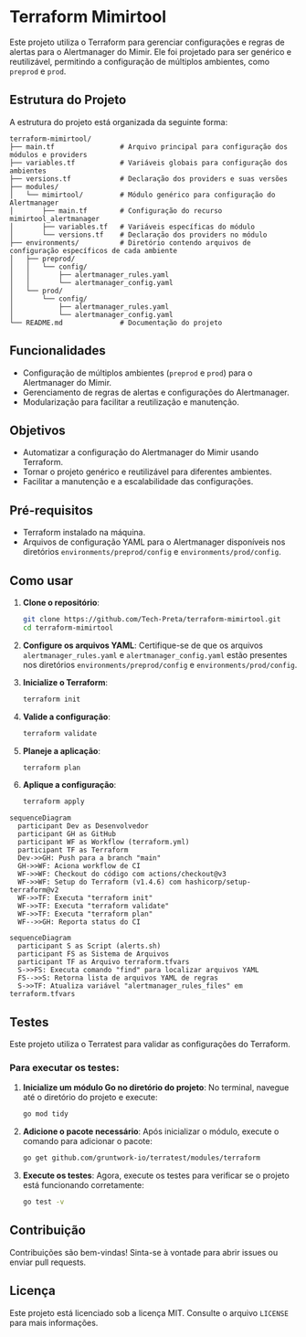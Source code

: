 # Terraform Mimirtool

Este projeto utiliza o Terraform para gerenciar configurações e regras de alertas para o Alertmanager do Mimir. Ele foi projetado para ser genérico e reutilizável, permitindo a configuração de múltiplos ambientes, como `preprod` e `prod`.

## Estrutura do Projeto

A estrutura do projeto está organizada da seguinte forma:

```
terraform-mimirtool/
├── main.tf                # Arquivo principal para configuração dos módulos e providers
├── variables.tf           # Variáveis globais para configuração dos ambientes
├── versions.tf            # Declaração dos providers e suas versões
├── modules/
│   └── mimirtool/         # Módulo genérico para configuração do Alertmanager
│       ├── main.tf        # Configuração do recurso mimirtool_alertmanager
│       ├── variables.tf   # Variáveis específicas do módulo
│       └── versions.tf    # Declaração dos providers no módulo
├── environments/          # Diretório contendo arquivos de configuração específicos de cada ambiente
│   ├── preprod/
│   │   └── config/
│   │       ├── alertmanager_rules.yaml
│   │       └── alertmanager_config.yaml
│   └── prod/
│       └── config/
│           ├── alertmanager_rules.yaml
│           └── alertmanager_config.yaml
└── README.md              # Documentação do projeto
```

## Funcionalidades

- Configuração de múltiplos ambientes (`preprod` e `prod`) para o Alertmanager do Mimir.
- Gerenciamento de regras de alertas e configurações do Alertmanager.
- Modularização para facilitar a reutilização e manutenção.

## Objetivos

- Automatizar a configuração do Alertmanager do Mimir usando Terraform.
- Tornar o projeto genérico e reutilizável para diferentes ambientes.
- Facilitar a manutenção e a escalabilidade das configurações.

## Pré-requisitos

- Terraform instalado na máquina.
- Arquivos de configuração YAML para o Alertmanager disponíveis nos diretórios `environments/preprod/config` e `environments/prod/config`.

## Como usar

1. **Clone o repositório**:
   ```bash
   git clone https://github.com/Tech-Preta/terraform-mimirtool.git
   cd terraform-mimirtool
   ```

2. **Configure os arquivos YAML**:
   Certifique-se de que os arquivos `alertmanager_rules.yaml` e `alertmanager_config.yaml` estão presentes nos diretórios `environments/preprod/config` e `environments/prod/config`.

3. **Inicialize o Terraform**:
   ```bash
   terraform init
   ```

4. **Valide a configuração**:
   ```bash
   terraform validate
   ```

5. **Planeje a aplicação**:
   ```bash
   terraform plan
   ```

6. **Aplique a configuração**:
   ```bash
   terraform apply
   ```
```mermaid
sequenceDiagram
  participant Dev as Desenvolvedor
  participant GH as GitHub
  participant WF as Workflow (terraform.yml)
  participant TF as Terraform
  Dev->>GH: Push para a branch "main"
  GH->>WF: Aciona workflow de CI
  WF->>WF: Checkout do código com actions/checkout@v3
  WF->>WF: Setup do Terraform (v1.4.6) com hashicorp/setup-terraform@v2
  WF->>TF: Executa "terraform init"
  WF->>TF: Executa "terraform validate"
  WF->>TF: Executa "terraform plan"
  WF-->>GH: Reporta status do CI
```

```mermaid
sequenceDiagram
  participant S as Script (alerts.sh)
  participant FS as Sistema de Arquivos
  participant TF as Arquivo terraform.tfvars
  S->>FS: Executa comando "find" para localizar arquivos YAML
  FS-->>S: Retorna lista de arquivos YAML de regras
  S->>TF: Atualiza variável "alertmanager_rules_files" em terraform.tfvars
```
   

## Testes

Este projeto utiliza o Terratest para validar as configurações do Terraform.

### Para executar os testes:

1. **Inicialize um módulo Go no diretório do projeto**:
   No terminal, navegue até o diretório do projeto e execute:

   ```bash
   go mod tidy
   ```

2. **Adicione o pacote necessário**:
   Após inicializar o módulo, execute o comando para adicionar o pacote:

   ```bash
   go get github.com/gruntwork-io/terratest/modules/terraform
   ```

3. **Execute os testes**:
   Agora, execute os testes para verificar se o projeto está funcionando corretamente:

   ```bash
   go test -v
   ```

## Contribuição

Contribuições são bem-vindas! Sinta-se à vontade para abrir issues ou enviar pull requests.

## Licença

Este projeto está licenciado sob a licença MIT. Consulte o arquivo `LICENSE` para mais informações.
